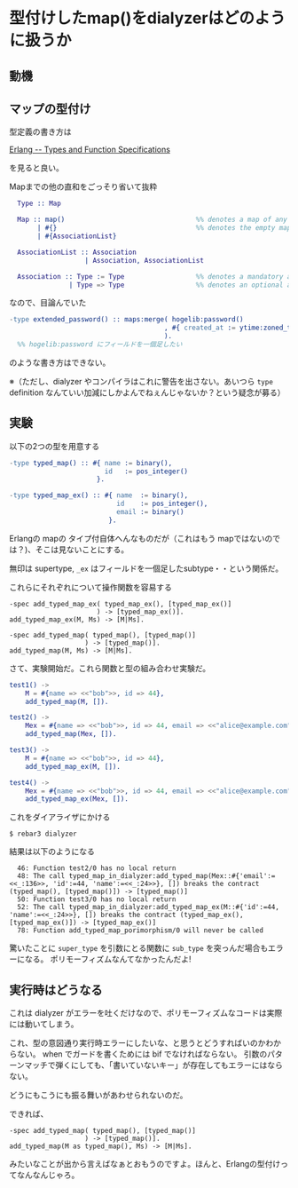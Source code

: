 # 型付けしたmap()をdialyzerはどのように扱うか

## 動機

## マップの型付け

型定義の書き方は

[Erlang -- Types and Function Specifications](http://erlang.org/doc/reference_manual/typespec.html)

を見ると良い。

Mapまでの他の直和をごっそり省いて抜粋

```erlang
  Type :: Map

  Map :: map()                                 %% denotes a map of any size
       | #{}                                   %% denotes the empty map
       | #{AssociationList}

  AssociationList :: Association
                   | Association, AssociationList

  Association :: Type := Type                  %% denotes a mandatory association
               | Type => Type                  %% denotes an optional association
```

なので、目論んでいた

```erlang
-type extended_password() :: maps:merge( hogelib:password()
                                       , #{ created_at := ytime:zoned_time() }
                                       ).
  %% hogelib:password にフィールドを一個足したい
```

のような書き方はできない。

※（ただし、dialyzer やコンパイラはこれに警告を出さない。あいつら `type` definition なんていい加減にしかよんでねぇんじゃないか？という疑念が募る）

## 実験

以下の2つの型を用意する

```erlang
-type typed_map() :: #{ name := binary(),
                        id   := pos_integer()
                      }.

-type typed_map_ex() :: #{ name  := binary(),
                           id    := pos_integer(),
                           email := binary()
                         }.
```

Erlangの mapの タイプ付自体へんなものだが（これはもう mapではないのでは？)、そこは見ないことにする。

無印は supertype, `_ex` はフィールドを一個足したsubtype・・という関係だ。


これらにそれぞれについて操作関数を容易する

```
-spec add_typed_map_ex( typed_map_ex(), [typed_map_ex()]
                      ) -> [typed_map_ex()].
add_typed_map_ex(M, Ms) -> [M|Ms].
```

```
-spec add_typed_map( typed_map(), [typed_map()]
                   ) -> [typed_map()].
add_typed_map(M, Ms) -> [M|Ms].
```

さて、実験開始だ。これら関数と型の組み合わせ実験だ。

```erlang
test1() ->
    M = #{name => <<"bob">>, id => 44},
    add_typed_map(M, []).

test2() ->
    Mex = #{name => <<"bob">>, id => 44, email => <<"alice@example.com">>},
    add_typed_map(Mex, []).

test3() ->
    M = #{name => <<"bob">>, id => 44},
    add_typed_map_ex(M, []).

test4() ->
    Mex = #{name => <<"bob">>, id => 44, email => <<"alice@example.com">>},
    add_typed_map_ex(Mex, []).
```

これをダイアライザにかける

```console
$ rebar3 dialyzer
```

結果は以下のようになる

```
  46: Function test2/0 has no local return
  48: The call typed_map_in_dialyzer:add_typed_map(Mex::#{'email':=<<_:136>>, 'id':=44, 'name':=<<_:24>>}, []) breaks the contract (typed_map(), [typed_map()]) -> [typed_map()]
  50: Function test3/0 has no local return
  52: The call typed_map_in_dialyzer:add_typed_map_ex(M::#{'id':=44, 'name':=<<_:24>>}, []) breaks the contract (typed_map_ex(), [typed_map_ex()]) -> [typed_map_ex()]
  78: Function add_typed_map_porimorphism/0 will never be called
```

驚いたことに `super_type` を引数にとる関数に `sub_type` を突っんだ場合もエラーになる。
ポリモーフィズムなんてなかったんだよ!


## 実行時はどうなる

これは dialyzer がエラーを吐くだけなので、ポリモーフィズムなコードは実際には動いてしまう。

これ、型の意図通り実行時エラーにしたいな、と思うとどうすればいのかわからない。
when でガードを書くためには bif でなければならない。
引数のパターンマッチで弾くにしても、「書いていないキー」が存在してもエラーにはならない。

どうにもこうにも振る舞いがあわせられないのだ。

できれば、

```
-spec add_typed_map( typed_map(), [typed_map()]
                   ) -> [typed_map()].
add_typed_map(M as typed_map(), Ms) -> [M|Ms].
```

みたいなことが出から言えばなぁとおもうのですよ。ほんと、Erlangの型付けってなんなんじゃろ。

